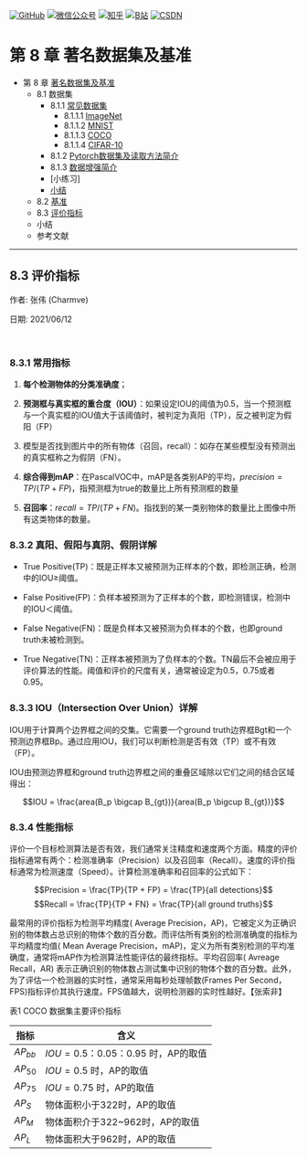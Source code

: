 <p align="left">
  <a href="https://github.com/Charmve"><img src="https://img.shields.io/badge/GitHub-@Charmve-000000.svg?logo=GitHub" alt="GitHub" target="_blank"></a>
  <a href="https://imgconvert.csdnimg.cn/aHR0cHM6Ly9tbWJpei5xcGljLmNuL21tYml6X3BuZy9aTmRoV05pYjNJUkIzZk5ldWVGZEQ4YnZ4cXlzbXRtRktUTGdFSXZOMUdnTHhDNXV0Y1VBZVJ0T0lJa0hTZTVnVGowamVtZUVOQTJJMHhiU0xjQ3VrVVEvNjQw?x-oss-process=image/format,png" target="_blank" ><img src="https://img.shields.io/badge/公众号-@迈微AI研习社-000000.svg?style=flat-square&amp;logo=WeChat" alt="微信公众号"/></a>
  <a href="https://www.zhihu.com/people/MaiweiE-com" target="_blank" ><img src="https://img.shields.io/badge/%E7%9F%A5%E4%B9%8E-@Charmve-000000.svg?style=flat-square&amp;logo=Zhihu" alt="知乎"/></a>
  <a href="https://space.bilibili.com/62079686" target="_blank"><img src="https://img.shields.io/badge/B站-@Charmve-000000.svg?style=flat-square&amp;logo=Bilibili" alt="B站"/></a>
  <a href="https://blog.csdn.net/Charmve" target="_blank"><img src="https://img.shields.io/badge/CSDN-@Charmve-000000.svg?style=flat-square&amp;logo=CSDN" alt="CSDN"/></a>
</p>

# 第 8 章 著名数据集及基准

- 第 8 章 [著名数据集及基准](https://charmve.github.io/computer-vision-in-action/#/chapter8/chapter8)
    - 8.1 数据集
        - 8.1.1 [常见数据集](#811-常见数据集)
          - 8.1.1.1 [ImageNet](https://image-net.org/)
          - 8.1.1.2 [MNIST](http://yann.lecun.com/exdb/mnist/)
          - 8.1.1.3 [COCO](https://cocodataset.org/)
          - 8.1.1.4 [CIFAR-10](http://www.cs.toronto.edu/~kriz/cifar.html)
        - 8.1.2 [Pytorch数据集及读取方法简介](#812-pytorch数据集及读取方法简介)
        - 8.1.3 [数据增强简介](#813-数据增强简介)
        - [小练习]
        - [小结](#小结)
    - 8.2 [基准](chapter8.2_基准BenchMark.md)
    - 8.3 [评价指标](/chapter8.3_评价指标.md)
    - 小结
    - 参考文献

--- 

## 8.3 评价指标

作者: 张伟 (Charmve)

日期: 2021/06/12

<br>

### 8.3.1 常用指标

1. **每个检测物体的分类准确度**；

2. **预测框与真实框的重合度（IOU）**：如果设定IOU的阈值为0.5，当一个预测框与一个真实框的IOU值大于该阈值时，被判定为真阳（TP），反之被判定为假阳（FP）

3. 模型是否找到图片中的所有物体（召回，recall）：如存在某些模型没有预测出的真实框称之为假阴（FN）。

4. **综合得到mAP**：在PascalVOC中，mAP是各类别AP的平均，$precision = TP / (TP + FP)$，指预测框为true的数量比上所有预测框的数量

5. **召回率**：$recall = TP / (TP + FN)$。指找到的某一类别物体的数量比上图像中所有这类物体的数量。

### 8.3.2 真阳、假阳与真阴、假阴详解

- True Positive(TP)：既是正样本又被预测为正样本的个数，即检测正确，检测中的IOU≥阈值。

- False Positive(FP)：负样本被预测为了正样本的个数，即检测错误，检测中的IOU＜阈值。

- False Negative(FN)：既是负样本又被预测为负样本的个数，也即ground truth未被检测到。

- True Negative(TN)：正样本被预测为了负样本的个数。TN最后不会被应用于评价算法的性能。阈值和评价的尺度有关，通常被设定为0.5，0.75或者0.95。

### 8.3.3 IOU（Intersection Over Union）详解

IOU用于计算两个边界框之间的交集。它需要一个ground truth边界框Bgt和一个预测边界框Bp。通过应用IOU，我们可以判断检测是否有效（TP）或不有效（FP）。

IOU由预测边界框和ground truth边界框之间的重叠区域除以它们之间的结合区域得出：

$$IOU = \frac{area(B_p \bigcap B_{gt})}{area(B_p \bigcup  B_{gt})}$$

### 8.3.4 性能指标

评价一个目标检测算法是否有效，我们通常关注精度和速度两个方面。精度的评价指标通常有两个：检测准确率（Precision）以及召回率（Recall）。速度的评价指标通常为检测速度（Speed）。计算检测准确率和召回率的公式如下：

$$Precision = \frac{TP}{TP + FP} = \frac{TP}{all detections}$$
$$Recall = \frac{TP}{TP + FN} = \frac{TP}{all ground truths}$$

最常用的评价指标为检测平均精度( Average Precision，AP)，它被定义为正确识别的物体数占总识别的物体个数的百分数。而评估所有类别的检测准确度的指标为平均精度均值( Mean Average Precision，mAP)，定义为所有类别检测的平均准确度，通常将mAP作为检测算法性能评估的最终指标。平均召回率( Avreage Recall，AR) 表示正确识别的物体数占测试集中识别的物体个数的百分数。此外，为了评估一个检测器的实时性，通常采用每秒处理帧数(Frames Per Second，FPS)指标评价其执行速度。FPS值越大，说明检测器的实时性越好。【张索非】

表1 COCO 数据集主要评价指标

|指标|含义|
|--|--|
|$AP_{bb}$|$IOU=0.5：0.05：0.95$ 时，AP的取值|
|$AP_{50}$|$IOU=0.5$ 时，AP的取值|
|$AP_{75}$|$IOU=0.75$ 时，AP的取值|
|$AP_{S}$|物体面积小于322时，AP的取值|
|$AP_{M}$|物体面积介于322~962时，AP的取值|
|$AP_{L}$|物体面积大于962时，AP的取值|

